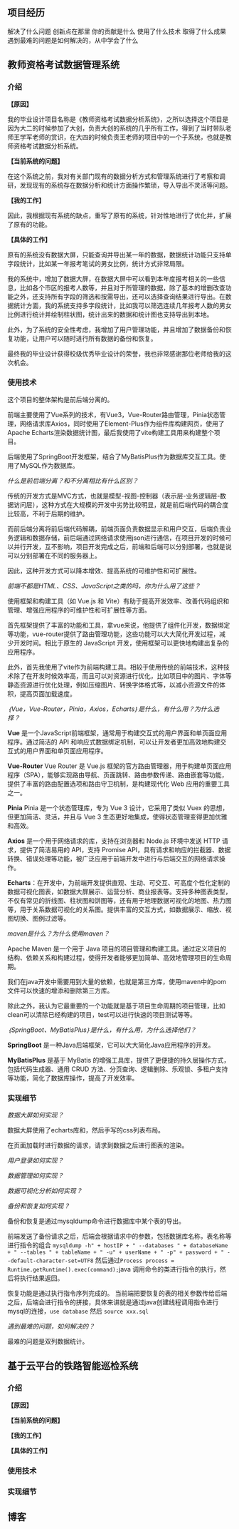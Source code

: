 ## 项目经历

解决了什么问题
创新点在那里
你的贡献是什么
使用了什么技术
取得了什么成果
遇到最难的问题是如何解决的，从中学会了什么

## 教师资格考试数据管理系统

### 介绍

**【原因】**

我的毕业设计项目名称是《教师资格考试数据分析系统》，之所以选择这个项目是因为大二的时候参加了大创，负责大创的系统的几乎所有工作，得到了当时带队老师王学军老师的赏识，在大四的时候负责王老师的项目中的一个子系统，也就是教师资格考试数据分析系统。

**【当前系统的问题】**

在这个系统之前，我对有关部门现有的数据分析方式和管理系统进行了考察和调研，发现现有的系统存在数据分析和统计方面操作繁琐，导入导出不灵活等问题。

**【我的工作】**

因此，我根据现有系统的缺点，重写了原有的系统，针对性地进行了优化并，扩展了原有的功能。

**【具体的工作】**

原有的系统没有数据大屏，只能查询并导出某一年的数据，数据统计功能只支持单字段统计，比如某一年报考笔试的男女比例，统计方式非常局限。

我的系统中，增加了数据大屏，在数据大屏中可以看到本年度报考相关的一些信息，比如各个市区的报考人数等，并且对于所管理的数据，除了基本的增删改查功能之外，还支持所有字段的筛选和按需导出，还可以选择查询结果进行导出。在数据统计方面，我的系统支持多字段统计，比如我可以筛选连续几年报考人数的男女比例进行统计并绘制柱状图，统计出来的数据和统计图也支持导出到本地。

此外，为了系统的安全性考虑，我增加了用户管理功能，并且增加了数据备份和恢复功能，让用户可以随时进行所有数据的备份和恢复。

最终我的毕业设计获得校级优秀毕业设计的荣誉，我也非常感谢那位老师给我的这次机会。

### 使用技术

这个项目的整体架构是前后端分离的。

前端主要使用了Vue系列的技术，有Vue3，Vue-Router路由管理，Pinia状态管理，网络请求库Axios，同时使用了Element-Plus作为组件库构建网页，使用了Apache Echarts渲染数据统计图，最后我使用了vite构建工具用来构建整个项目。

后端使用了SpringBoot开发框架，结合了MyBatisPlus作为数据库交互工具。使用了MySQL作为数据库。

*什么是前后端分离？和不分离相比有什么区别？*

传统的开发方式是MVC方式，也就是模型-视图-控制器（表示层-业务逻辑层-数据访问层），这种方式在大规模的开发中劣势比较明显，就是前后端代码的耦合度比较高，不利于后期的维护。

而前后端分离将前后端代码解耦，前端页面负责数据显示和用户交互，后端负责业务逻辑和数据存储，前后端通过网络请求使用json进行通信，在项目开发的时候可以并行开发，互不影响，项目开发完成之后，前端和后端可以分别部署，也就是说可以分别部署在不同的服务器上。

因此，这种开发方式可以降本增效、提高系统的可维护性和可扩展性。

*前端不都是HTML、CSS、JavaScript之类的吗，你为什么用了这些？*

使用框架和构建工具（如 Vue.js 和 Vite）有助于提高开发效率、改善代码组织和管理、增强应用程序的可维护性和可扩展性等方面。

首先框架提供了丰富的功能和工具，拿vue来说，他提供了组件化开发，数据绑定等功能，vue-router提供了路由管理功能，这些功能可以大大简化开发过程，减少开发时间。相比于原生的 JavaScript 开发，使用框架可以更快地构建出复杂的应用程序。

此外，首先我使用了vite作为前端构建工具。相较于使用传统的前端技术，这种技术除了在开发时候效率高，而且可以对资源进行优化，比如项目中的图片、字体等静态资源进行优化处理，例如压缩图片、转换字体格式等，以减小资源文件的体积，提高页面加载速度。

*｛Vue，Vue-Router，Pinia，Axios，Echarts｝是什么，有什么用？为什么选择？*

**Vue** 是一个JavaScript前端框架，通常用于构建交互式的用户界面和单页面应用程序。通过简洁的 API 和响应式数据绑定机制，可以让开发者更加高效地构建交互式的用户界面和单页面应用程序。

**Vue-Router** Vue Router 是 Vue.js 框架的官方路由管理器，用于构建单页面应用程序（SPA），能够实现路由导航、页面跳转、路由参数传递、路由嵌套等功能，提供了丰富的路由配置选项和路由守卫机制，是构建现代化 Web 应用的重要工具之一。

**Pinia** Pinia 是一个状态管理库，专为 Vue 3 设计，它采用了类似 Vuex 的思想，但更加简洁、灵活，并且与 Vue 3 生态更好地集成，使得状态管理变得更加优雅和高效。

**Axios** 是一个用于网络请求的库，支持在浏览器和 Node.js 环境中发送 HTTP 请求，提供了简洁易用的 API，支持 Promise API，具有请求和响应的拦截器、数据转换、错误处理等功能，被广泛应用于前端开发中进行与后端交互的网络请求操作。

**Echarts**：在开发中，为前端开发提供直观、生动、可交互、可高度个性化定制的数据可视化图表，如数据大屏展示、运营分析、商业报表等。支持多种图表类型，不仅有常见的折线图、柱状图和饼图等，还有用于地理数据可视化的地图、热力图等，用于关系数据可视化的关系图。提供丰富的交互方式，如数据展示、缩放、视图切换、图例过滤等。

*maven是什么？为什么使用maven？*

Apache Maven 是一个用于 Java 项目的项目管理和构建工具。通过定义项目的结构、依赖关系和构建过程，使得开发者能够更加简单、高效地管理项目的生命周期。

我们在java开发中需要用到大量的依赖，也就是第三方库，使用maven中的pom文件可以快速的增添和删除第三方库。

除此之外，我认为它最重要的一个功能就是基于项目生命周期的项目管理，比如clean可以清除已经构建的项目，test可以进行快速的项目测试等等。

*｛SpringBoot、MyBatisPlus｝是什么，有什么用，为什么选择他们？*

**SpringBoot** 是一种Java后端框架，它可以大大简化Java应用程序的开发。

**MyBatisPlus** 是基于 MyBatis 的增强工具库，提供了更便捷的持久层操作方式，包括代码生成器、通用 CRUD 方法、分页查询、逻辑删除、乐观锁、多租户支持等功能，简化了数据库操作，提高了开发效率。

### 实现细节

*数据大屏如何实现？*

数据大屏使用了echarts库和，然后手写的css列表布局。

在页面加载时进行数据的请求，请求到数据之后进行图表的渲染。

*用户登录如何实现？*


*数据管理如何实现？*


*数据可视化分析如何实现？*


*备份和恢复如何实现？*

备份和恢复是通过mysqldump命令进行数据库中某个表的导出。

前端发送了备份请求之后，后端会根据请求中的参数，包括数据库名称，表名称等进行指令的组合 `mysqldump -h" + hostIP + " --databases " + databaseName + " --tables " + tableName + " -u" + userName + " -p" + password + " --default-character-set=UTF8`
然后通过`Process process = Runtime.getRuntime().exec(command);`java 调用命令的类进行指令的执行，然后将执行结果返回。

恢复功能是通过执行指令序列完成的。 当前端把要恢复的表的相关参数传给后端之后，后端会进行指令的拼接，具体来讲就是通过java创建线程调用指令进行mysql的连接，`use database` 然后 `source xxx.sql`

*遇到最难的问题，如何解决的？*

最难的问题是双列数据统计。


## 基于云平台的铁路智能巡检系统

### 介绍

**【原因】**



**【当前系统的问题】**




**【我的工作】**




**【具体的工作】**




### 使用技术



### 实现细节






## 博客




